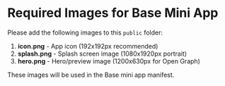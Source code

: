 # Required Images for Base Mini App

Please add the following images to this `public` folder:

1. **icon.png** - App icon (192x192px recommended)
2. **splash.png** - Splash screen image (1080x1920px portrait)
3. **hero.png** - Hero/preview image (1200x630px for Open Graph)

These images will be used in the Base mini app manifest.
